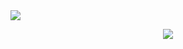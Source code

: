 <img src="https://tenor.com/view/django-leonardo-dicaprio-yes-nodding-yeah-gif-15456685"/>
<p align="center">
   <a href="https://discord.com/users/234728680209776640">
      <img src="https://lanyard.cnrad.dev/api/234728680209776640?theme=dark&animated=true" />
   </a>
</p>

<!--
**Eiks-exe/Eiks-exe** is a ✨ _special_ ✨ repository because its `README.md` (this file) appears on your GitHub profile.

Here are some ideas to get you started:

- 🔭 I’m currently working on ...
- 🌱 I’m currently learning ...
- 👯 I’m looking to collaborate on ...
- 🤔 I’m looking for help with ...
- 💬 Ask me about ...
- 📫 How to reach me: ...
- 😄 Pronouns: ...
- ⚡ Fun fact: ...
-->
